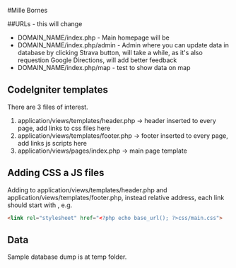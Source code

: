 #Mille Bornes

##URLs - this will change

- DOMAIN_NAME/index.php - Main homepage will be 
- DOMAIN_NAME/index.php/admin - Admin where you can update data in database by clicking Strava button, will take a while, as it's also requestion Google Directions, will add better feedback
- DOMAIN_NAME/index.php/map - test to show data on map

## CodeIgniter templates

There are 3 files of interest. 

1) application/views/templates/header.php -> header inserted to every page, add links to css files here
2) application/views/templates/footer.php -> footer inserted to every page, add links js scripts here
3) application/views/pages/index.php -> main page template

## Adding CSS a JS files

Adding to application/views/templates/header.php and application/views/templates/footer.php, instead relative address, each link should start with <?php echo base_url(); ?>, e.g. 
```html 
<link rel="stylesheet" href="<?php echo base_url(); ?>css/main.css">
```

## Data

Sample database dump is at temp folder. 
